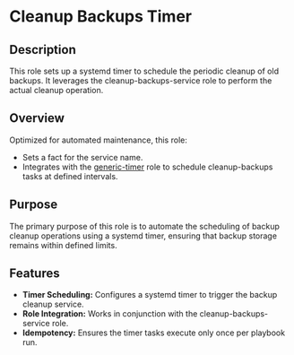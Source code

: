 # Cleanup Backups Timer

## Description

This role sets up a systemd timer to schedule the periodic cleanup of old backups. It leverages the cleanup-backups-service role to perform the actual cleanup operation.

## Overview

Optimized for automated maintenance, this role:
- Sets a fact for the service name.
- Integrates with the [generic-timer](../generic-timer/README.md) role to schedule cleanup-backups tasks at defined intervals.

## Purpose

The primary purpose of this role is to automate the scheduling of backup cleanup operations using a systemd timer, ensuring that backup storage remains within defined limits.

## Features

- **Timer Scheduling:** Configures a systemd timer to trigger the backup cleanup service.
- **Role Integration:** Works in conjunction with the cleanup-backups-service role.
- **Idempotency:** Ensures the timer tasks execute only once per playbook run.
